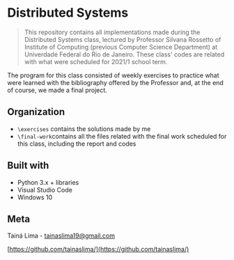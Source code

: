 # Distributed Systems

> This repository contains all implementations made during the Distributed Systems class, lectured by Professor Silvana Rossetto of Institute of Computing (previous Computer Science Department) at Univerdade Federal do Rio de Janeiro. These class' codes are related with what were scheduled for 2021/1 school term. 

The program for this class consisted of weekly exercises to practice what were learned with the bibliography offered by the Professor and, at the end of course, we made a final project.

## Organization
- ```\exercises``` contains the solutions made by me
- ```\final-work```contains all the files related with the final work scheduled for this class, including the report and codes

## Built with
- Python 3.x + libraries
- Visual Studio Code
- Windows 10

## Meta
Tainá Lima - tainaslima19@gmail.com

[https://github.com/tainaslima/](https://github.com/tainaslima/)
